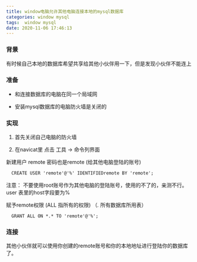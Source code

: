 ```yaml
---
title: window电脑允许其他电脑连接本地的mysql数据库
categories: window mysql 
tags:  window mysql 
date: 2020-11-06 17:46:13
---
```


### 背景

有时候自己本地的数据库希望共享给其他小伙伴用一下，但是发现小伙伴不能连上

### 准备

- 和连接数据库的电脑在同一个局域网

- 安装mysql数据库的电脑防火墙是关闭的

### 实现

  1. 首先关闭自己电脑的防火墙

  2. 在navicat里 点击 工具 -> 命令列界面 

  新建用户 remote 密码也是remote (给其他电脑登陆的账号)

```txt
  CREATE USER 'remote'@'%' IDENTIFIEDremote BY 'remote';
```
  
  注意： 不要使用root账号作为其他电脑的登陆账号，使用的不了的，亲测不行。 user 表里的host字段要为%

  赋予remote权限  (ALL 指所有的权限) （*.* 所有数据库所用表）

```text
  GRANT ALL ON *.* TO 'remote'@'%';
```

### 连接

其他小伙伴就可以使用你创建的remote账号和你的本地地址进行登陆你的数据库了。
